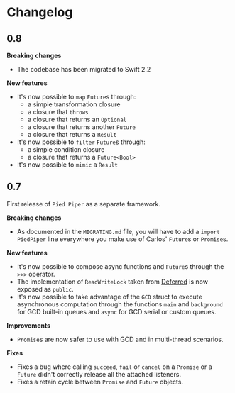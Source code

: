 # Changelog

## 0.8

**Breaking changes**
- The codebase has been migrated to Swift 2.2

**New features**
- It's now possible to `map` `Future`s through:
  - a simple transformation closure
  - a closure that `throws`
  - a closure that returns an `Optional`
  - a closure that returns another `Future`
  - a closure that returns a `Result`  
- It's now possible to `filter` `Future`s through:
  - a simple condition closure
  - a closure that returns a `Future<Bool>`
- It's now possible to `mimic` a `Result`


## 0.7

First release of `Pied Piper` as a separate framework.

**Breaking changes**
- As documented in the `MIGRATING.md` file, you will have to add a `import PiedPiper` line everywhere you make use of Carlos' `Future`s or `Promise`s.

**New features**
- It's now possible to compose async functions and `Future`s through the `>>>` operator.
- The implementation of `ReadWriteLock` taken from [Deferred](https://github.com/bignerdranch/Deferred) is now exposed as `public`.
- It's now possible to take advantage of the `GCD` struct to execute asynchronous computation through the functions `main` and `background` for GCD built-in queues and `async` for GCD serial or custom queues.

**Improvements**
- `Promise`s are now safer to use with GCD and in multi-thread scenarios.

**Fixes**
- Fixes a bug where calling `succeed`, `fail` or `cancel` on a `Promise` or a `Future` didn't correctly release all the attached listeners.
- Fixes a retain cycle between `Promise` and `Future` objects.